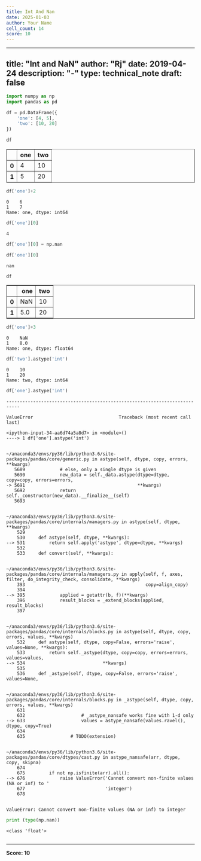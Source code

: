 ```yaml
---
title: Int And Nan
date: 2025-01-03
author: Your Name
cell_count: 14
score: 10
---
```


---
title: "Int and NaN"
author: "Rj"
date: 2019-04-24
description: "-"
type: technical_note
draft: false
---

```python
import numpy as np
import pandas as pd
```


```python
df = pd.DataFrame({
    'one': [4, 5],
    'two': [10, 20]
})
```


```python
df
```




<div>
<style scoped>
    .dataframe tbody tr th:only-of-type {
        vertical-align: middle;
    }

    .dataframe tbody tr th {
        vertical-align: top;
    }

    .dataframe thead th {
        text-align: right;
    }
</style>
<table border="1" class="dataframe">
  <thead>
    <tr style="text-align: right;">
      <th></th>
      <th>one</th>
      <th>two</th>
    </tr>
  </thead>
  <tbody>
    <tr>
      <th>0</th>
      <td>4</td>
      <td>10</td>
    </tr>
    <tr>
      <th>1</th>
      <td>5</td>
      <td>20</td>
    </tr>
  </tbody>
</table>
</div>




```python
df['one']+2
```




    0    6
    1    7
    Name: one, dtype: int64




```python
df['one'][0]
```




    4




```python
df['one'][0] = np.nan
```


```python
df['one'][0]
```




    nan




```python
df
```




<div>
<style scoped>
    .dataframe tbody tr th:only-of-type {
        vertical-align: middle;
    }

    .dataframe tbody tr th {
        vertical-align: top;
    }

    .dataframe thead th {
        text-align: right;
    }
</style>
<table border="1" class="dataframe">
  <thead>
    <tr style="text-align: right;">
      <th></th>
      <th>one</th>
      <th>two</th>
    </tr>
  </thead>
  <tbody>
    <tr>
      <th>0</th>
      <td>NaN</td>
      <td>10</td>
    </tr>
    <tr>
      <th>1</th>
      <td>5.0</td>
      <td>20</td>
    </tr>
  </tbody>
</table>
</div>




```python
df['one']+3
```




    0    NaN
    1    8.0
    Name: one, dtype: float64




```python
df['two'].astype('int')
```




    0    10
    1    20
    Name: two, dtype: int64




```python
df['one'].astype('int')
```


    ---------------------------------------------------------------------------

    ValueError                                Traceback (most recent call last)

    <ipython-input-34-aa6d74a5a8d7> in <module>()
    ----> 1 df['one'].astype('int')
    

    ~/anaconda3/envs/py36/lib/python3.6/site-packages/pandas/core/generic.py in astype(self, dtype, copy, errors, **kwargs)
       5689             # else, only a single dtype is given
       5690             new_data = self._data.astype(dtype=dtype, copy=copy, errors=errors,
    -> 5691                                          **kwargs)
       5692             return self._constructor(new_data).__finalize__(self)
       5693 


    ~/anaconda3/envs/py36/lib/python3.6/site-packages/pandas/core/internals/managers.py in astype(self, dtype, **kwargs)
        529 
        530     def astype(self, dtype, **kwargs):
    --> 531         return self.apply('astype', dtype=dtype, **kwargs)
        532 
        533     def convert(self, **kwargs):


    ~/anaconda3/envs/py36/lib/python3.6/site-packages/pandas/core/internals/managers.py in apply(self, f, axes, filter, do_integrity_check, consolidate, **kwargs)
        393                                             copy=align_copy)
        394 
    --> 395             applied = getattr(b, f)(**kwargs)
        396             result_blocks = _extend_blocks(applied, result_blocks)
        397 


    ~/anaconda3/envs/py36/lib/python3.6/site-packages/pandas/core/internals/blocks.py in astype(self, dtype, copy, errors, values, **kwargs)
        532     def astype(self, dtype, copy=False, errors='raise', values=None, **kwargs):
        533         return self._astype(dtype, copy=copy, errors=errors, values=values,
    --> 534                             **kwargs)
        535 
        536     def _astype(self, dtype, copy=False, errors='raise', values=None,


    ~/anaconda3/envs/py36/lib/python3.6/site-packages/pandas/core/internals/blocks.py in _astype(self, dtype, copy, errors, values, **kwargs)
        631 
        632                     # _astype_nansafe works fine with 1-d only
    --> 633                     values = astype_nansafe(values.ravel(), dtype, copy=True)
        634 
        635                 # TODO(extension)


    ~/anaconda3/envs/py36/lib/python3.6/site-packages/pandas/core/dtypes/cast.py in astype_nansafe(arr, dtype, copy, skipna)
        674 
        675         if not np.isfinite(arr).all():
    --> 676             raise ValueError('Cannot convert non-finite values (NA or inf) to '
        677                              'integer')
        678 


    ValueError: Cannot convert non-finite values (NA or inf) to integer



```python
print (type(np.nan))
```

    <class 'float'>



```python

```


---
**Score: 10**